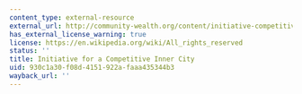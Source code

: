 ```yaml
---
content_type: external-resource
external_url: http://community-wealth.org/content/initiative-competitive-inner-city-icic
has_external_license_warning: true
license: https://en.wikipedia.org/wiki/All_rights_reserved
status: ''
title: Initiative for a Competitive Inner City
uid: 930c1a30-f08d-4151-922a-faaa435344b3
wayback_url: ''
---
```

